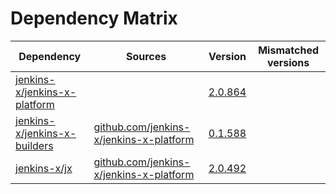 # Dependency Matrix

Dependency | Sources | Version | Mismatched versions
---------- | ------- | ------- | -------------------
[jenkins-x/jenkins-x-platform](https://github.com/jenkins-x/jenkins-x-platform) |  | [2.0.864](https://github.com/jenkins-x/jenkins-x-platform/releases/tag/v2.0.864) | 
[jenkins-x/jenkins-x-builders](https://github.com/jenkins-x/jenkins-x-builders) | [github.com/jenkins-x/jenkins-x-platform](https://github.com/jenkins-x/jenkins-x-platform) | [0.1.588](https://github.com/jenkins-x/jenkins-x-builders/releases/tag/v0.1.588) | 
[jenkins-x/jx](https://github.com/jenkins-x/jx) | [github.com/jenkins-x/jenkins-x-platform](https://github.com/jenkins-x/jenkins-x-platform) | [2.0.492](https://github.com/jenkins-x/jx/releases/tag/v2.0.492) | 
